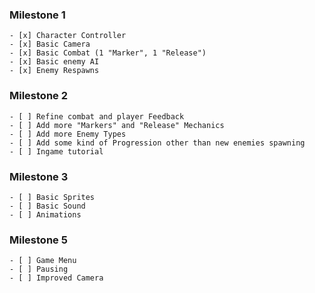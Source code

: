 ### Milestone 1

    - [x] Character Controller
    - [x] Basic Camera
    - [x] Basic Combat (1 "Marker", 1 "Release")
    - [x] Basic enemy AI
    - [x] Enemy Respawns

### Milestone 2

    - [ ] Refine combat and player Feedback
    - [ ] Add more "Markers" and "Release" Mechanics
    - [ ] Add more Enemy Types
    - [ ] Add some kind of Progression other than new enemies spawning
    - [ ] Ingame tutorial

### Milestone 3

    - [ ] Basic Sprites
    - [ ] Basic Sound
    - [ ] Animations

### Milestone 5

    - [ ] Game Menu
    - [ ] Pausing
    - [ ] Improved Camera
